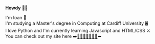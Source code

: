 **Howdy** 🤙🏻  

I'm Ioan 🐉  
I'm studying a Master's degree in Computing at Cardiff University 🖥  
I love Python and I'm currently learning Javascript and HTML/CSS ⚔️  
You can check out my site here ➡️[🍐🍊🍋🍌🍉🍇🍓](https://www.ioanclarke.tech/)⬅️

<!--
**ioanclarke/ioanclarke** is a ✨ _special_ ✨ repository because its `README.md` (this file) appears on your GitHub profile.

Here are some ideas to get you started:

- 🔭 I’m currently working on ...
- 🌱 I’m currently learning ...
- 👯 I’m looking to collaborate on ...
- 🤔 I’m looking for help with ...
- 💬 Ask me about ...
- 📫 How to reach me: ...
- 😄 Pronouns: ...
- ⚡ Fun fact: ...
-->
